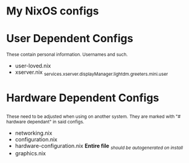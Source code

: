 My NixOS configs
===

# User Dependent Configs
<sub>These contain personal information. Usernames and such.</sub>
- user-loved.nix
- xserver.nix <sub>services.xserver.displayManager.lightdm.greeters.mini.user</sub>

# Hardware Dependent Configs
<sub>These need to be adjusted when using on another system.</sub>
<sub>They are marked with "# hardware dependant" in said configs.</sub>
- networking.nix
- configuration.nix
- hardware-configuration.nix **Entire file** *<sub>should be autogenerated on install</sub>*
- graphics.nix
